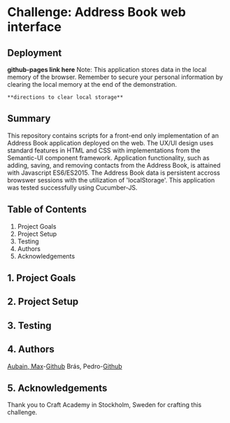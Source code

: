 # Challenge: Address Book web interface

## Deployment
**github-pages link here**
Note: This application stores data in the local memory of the browser.  Remember to secure your personal information by clearing the local memory at the end of the demonstration.
```
**directions to clear local storage**
```

## Summary
This repository contains scripts for a front-end only implementation of an Address Book application deployed on the web.  The UX/UI design uses standard features in HTML and CSS with implementations from the Semantic-UI component framework.  Application functionality, such as adding, saving, and removing contacts from the Address Book, is attained with Javascript ES6/ES2015.  The Address Book data is persistent accross browswer sessions with the utilization of 'localStorage'.  This application was tested successfully using Cucumber-JS.

## Table of Contents
1. Project Goals
2. Project Setup
3. Testing
4. Authors
5. Acknowledgements

## 1. Project Goals

## 2. Project Setup

## 3. Testing

## 4. Authors
[Aubain, Max](https://maxaubain.github.io)-[Github](https://github.com/CA-ma)
Brás, Pedro-[Github](https://github.com/pedrocbras)

## 5. Acknowledgements
Thank you to Craft Academy in Stockholm, Sweden for crafting this challenge.